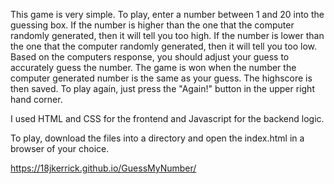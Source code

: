This game is very simple. To play, enter a number between 1 and 20 into the guessing box. If the number is higher than the one that the computer randomly 
generated, then it will tell you too high. If the number is lower than the one that the computer randomly generated, then it will tell you too low. Based 
on the computers response, you should adjust your guess to accurately guess the number. The game is won when the number the computer generated number is 
the same as your guess. The highscore is then saved. To play again, just press the "Again!" button in the upper right hand corner. 

I used HTML and CSS for the frontend and Javascript for the backend logic.

To play, download the files into a directory and open the index.html in a browser of your choice. 

https://18jkerrick.github.io/GuessMyNumber/
